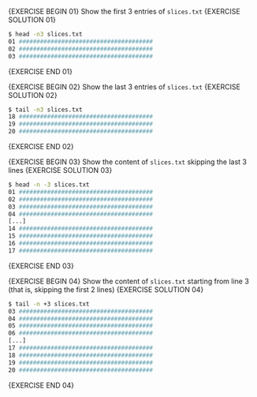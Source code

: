 {EXERCISE BEGIN 01}
Show the first 3 entries of `slices.txt`
{EXERCISE SOLUTION 01}
``` sh
$ head -n3 slices.txt
01 ######################################
02 ######################################
03 ######################################
```
{EXERCISE END 01}

{EXERCISE BEGIN 02}
Show the last 3 entries of `slices.txt`
{EXERCISE SOLUTION 02}
``` sh
$ tail -n3 slices.txt
18 ######################################
19 ######################################
20 ######################################
```
{EXERCISE END 02}

{EXERCISE BEGIN 03}
Show the content of `slices.txt` skipping the last 3 lines
{EXERCISE SOLUTION 03}
``` sh
$ head -n -3 slices.txt
01 ######################################
02 ######################################
03 ######################################
04 ######################################
[...]
14 ######################################
15 ######################################
16 ######################################
17 ######################################
```
{EXERCISE END 03}

{EXERCISE BEGIN 04}
Show the content of `slices.txt` starting from line 3 (that is, skipping the first 2 lines)
{EXERCISE SOLUTION 04}
``` sh
$ tail -n +3 slices.txt
03 ######################################
04 ######################################
05 ######################################
06 ######################################
[...]
17 ######################################
18 ######################################
19 ######################################
20 ######################################
```
{EXERCISE END 04}

